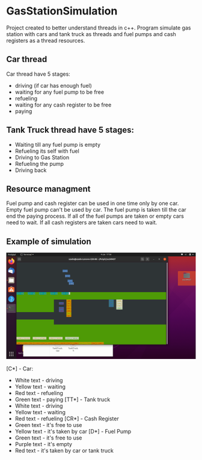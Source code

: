 # GasStationSimulation
Project created to better understand threads in c++. 
Program simulate gas station with cars and tank truck as threads and fuel pumps and cash registers as a thread resources.
## Car thread
Car thread have 5 stages:
* driving (if car has enough fuel)
* waiting for any fuel pump to be free
* refueling
* waiting for any cash register to be free
* paying
## Tank Truck thread have 5 stages:
* Waiting till any fuel pump is empty
* Refueling its self with fuel
* Driving to Gas Station
* Refueling the pump
* Driving back

## Resource managment
Fuel pump and cash register can be used in one time only by one car.
Empty fuel pump can't be used by car.
The fuel pump is taken till the car end the paying process.
If all of the fuel pumps are taken or empty cars need to wait.
If all cash registers are taken cars need to wait.

## Example of simulation
![alt text](example.png)

[C*] - Car:
* White text - driving
* Yellow text - waiting
* Red text - refueling
* Green text - paying
[TT*] - Tank truck
* White text - driving
* Yellow text - waiting
* Red text - refueling
[CR*] - Cash Register
* Green text - it's free to use
* Yellow text - it's taken by car
[D*] - Fuel Pump
* Green text - it's free to use
* Purple text - it's empty
* Red text - it's taken by car or tank truck
